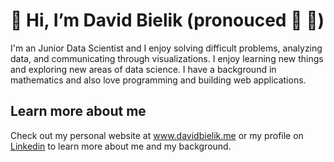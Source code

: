 # 👋 Hi, I’m David Bielik (pronouced 🐝 👅)

I'm an Junior Data Scientist and I enjoy solving difficult problems, analyzing data, and communicating through visualizations. I enjoy learning new things and exploring new areas of data science. I have a background in mathematics and also love programming and building web applications.

## Learn more about me
Check out my personal website at www.davidbielik.me or my profile on <a href="https://www.linkedin.com/in/david-bielik-385186256/">Linkedin</a> to learn more about me and my background.


<!---
dbielik236/dbielik236 is a ✨ special ✨ repository because its `README.md` (this file) appears on your GitHub profile.
You can click the Preview link to take a look at your changes.
--->

